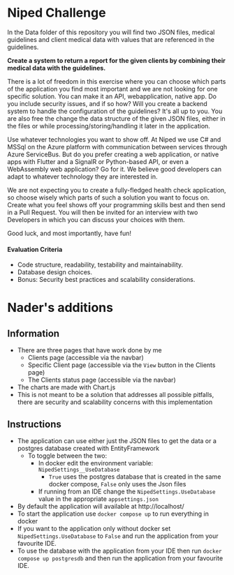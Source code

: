 # **Niped Challenge**

In the Data folder of this repository you will find two JSON files, medical guidelines and client medical data with values that are referenced in the guidelines.

**Create a system to return a report for the given clients by combining their medical data with the guidelines.**

There is a lot of freedom in this exercise where you can choose which parts of the application you find most important and we are not looking for one specific solution. You can make it an API, webapplication, native app. Do you include security issues, and if so how? Will you create a backend system to handle the configuration of the guidelines? It's all up to you. You are also free the change the data structure of the given JSON files, either in the files or while processing/storing/handling it later in the application.

Use whatever technologies you want to show off. At Niped we use C# and MSSql on the Azure platform with communication between services through Azure ServiceBus. But do you prefer creating a web application, or native apps with Flutter and a SignalR or Python-based API, or even a WebAssembly web application? Go for it. We believe good developers can adapt to whatever technology they are interested in.

We are not expecting you to create a fully-fledged health check application, so choose wisely which parts of such a solution you want to focus on. Create what you feel shows off your programming skills best and then send in a Pull Request. You will then be invited for an interview with two Developers in which you can discuss your choices with them.

Good luck, and most importantly, have fun!

#### **Evaluation Criteria**
- Code structure, readability, testability and maintainability.
- Database design choices.
- Bonus: Security best practices and scalability considerations.

# Nader's additions

## Information
- There are three pages that have work done by me
  - Clients page (accessible via the navbar)
  - Specific Client page (accessible via the `View` button in the Clients page)
  - The Clients status page (accessible via the navbar)
- The charts are made with Chart.js
- This is not meant to be a solution that addresses all possible pitfalls, there are security and scalability concerns with this implementation

## Instructions
- The application can use either just the JSON files to get the data or a postgres database created with EntityFramework
  - To toggle between the two:
    - In docker edit the environment variable: `NipedSettings__UseDatabase`
      - `True` uses the postgres database that is created in the same docker compose, `False` only uses the Json files
    - If running from an IDE change the `NipedSettings.UseDatabase` value in the appropriate `appsettings.json`
- By default the application will available at http://localhost/
- To start the application use `docker compose up` to run everything in docker
- If you want to the application only without docker set `NipedSettings.UseDatabase` to `False` and run the application from your favourite IDE.
- To use the database with the application from your IDE then run `docker compose up postgresdb` and then run the application from your favourite IDE.

